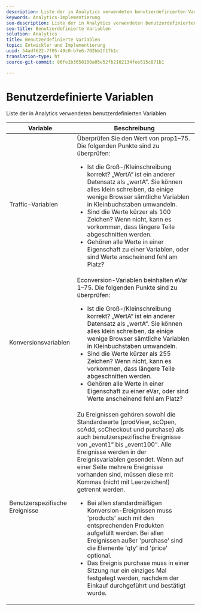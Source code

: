 ```yaml
---
description: Liste der in Analytics verwendeten benutzerdefinierten Variablen
keywords: Analytics-Implementierung
seo-description: Liste der in Analytics verwendeten benutzerdefinierten Variablen
seo-title: Benutzerdefinierte Variablen
solution: Analytics
title: Benutzerdefinierte Variablen
topic: Entwickler und Implementierung
uuid: 54adf622-7f05-49c0-b7e6-702bb2f17b1c
translation-type: ht
source-git-commit: 86fe1b3650100a05e52fb2102134fee515c871b1

---
```



# Benutzerdefinierte Variablen

Liste der in Analytics verwendeten benutzerdefinierten Variablen

<table id="table_E8C7871F63F648A59644638FB56BD0E1"> 
 <thead> 
  <tr> 
   <th class="entry"> Variable </th> 
   <th class="entry"> Beschreibung </th> 
  </tr> 
 </thead>
 <tbody> 
  <tr> 
   <td> Traffic-Variablen </td> 
   <td> Überprüfen Sie den Wert von prop1–75. Die folgenden Punkte sind zu überprüfen: 
    <ul id="ul_0EE2D50BA90F4F21BD63268A5082F980"> 
     <li id="li_A6E4D66E8A03400491A26A08E4945908">Ist die Groß-/Kleinschreibung korrekt? „WertA“ ist ein anderer Datensatz als „wertA“. Sie können alles klein schreiben, da einige wenige Browser sämtliche Variablen in Kleinbuchstaben umwandeln. </li> 
     <li id="li_65CBFB908E7B4ED5AF9518FE5B58D4E2">Sind die Werte kürzer als 100 Zeichen? Wenn nicht, kann es vorkommen, dass längere Teile abgeschnitten werden. </li> 
     <li id="li_CC506D114AFE44699D89AB84BBCCEBFC"> Gehören alle Werte in einer Eigenschaft zu einer Variablen, oder sind Werte anscheinend fehl am Platz? </li> 
    </ul> </td> 
  </tr> 
  <tr> 
   <td> Konversionsvariablen </td> 
   <td> <span class="wintitle"> Econversion</span>-Variablen beinhalten eVar 1–75. Die folgenden Punkte sind zu überprüfen: 
    <ul id="ul_CA10C5B9F24B4C49A64CA84A9DCE8E63"> 
     <li id="li_8CCD92F3AD5E49EBA91C9B008DA47016">Ist die Groß-/Kleinschreibung korrekt? „WertA“ ist ein anderer Datensatz als „wertA“. Sie können alles klein schreiben, da einige wenige Browser sämtliche Variablen in Kleinbuchstaben umwandeln. </li> 
     <li id="li_5B6FDEDB2C32409AA59D6BB0DF2346CB">Sind die Werte kürzer als 255 Zeichen? Wenn nicht, kann es vorkommen, dass längere Teile abgeschnitten werden. </li> 
     <li id="li_C31AFBAC99D84E96A1244E795CE7765D">Gehören alle Werte in einer Eigenschaft zu einer eVar, oder sind Werte anscheinend fehl am Platz? </li> 
    </ul> </td> 
  </tr> 
  <tr> 
   <td> Benutzerspezifische Ereignisse </td> 
   <td> Zu Ereignissen gehören sowohl die Standardwerte (<span class="wintitle">prodView</span>, <span class="wintitle">scOpen</span>, <span class="wintitle">scAdd</span>, <span class="wintitle">scCheckout</span> und <span class="wintitle">purchase</span>) als auch benutzerspezifische Ereignisse von „event1“ bis „event100“. Alle Ereignisse werden in der Ereignisvariablen gesendet. Wenn auf einer Seite mehrere Ereignisse vorhanden sind, müssen diese mit Kommas (nicht mit Leerzeichen!) getrennt werden. 
    <ul id="ul_2213CC9DE892433FAF6FC1F5A2B841B4"> 
     <li id="li_15E31A9FF1654DFA93C158F422B9EAE3">Bei allen standardmäßigen Konversion-Ereignissen muss 'products' auch mit den entsprechenden Produkten aufgefüllt werden. Bei allen Ereignissen außer 'purchase' sind die Elemente 'qty' ind 'price' optional. </li> 
     <li id="li_03ED9AAC45DA47A58AB482E2CEBF5108">Das Ereignis <span class="wintitle">purchase</span> muss in einer Sitzung nur ein einziges Mal festgelegt werden, nachdem der Einkauf durchgeführt und bestätigt wurde. </li> 
    </ul> </td> 
  </tr> 
 </tbody> 
</table>

